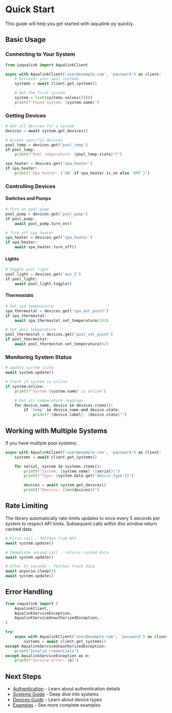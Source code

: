 # Quick Start

This guide will help you get started with iaqualink-py quickly.

## Basic Usage

### Connecting to Your System

```python
from iaqualink import AqualinkClient

async with AqualinkClient('user@example.com', 'password') as client:
    # Discover your pool systems
    systems = await client.get_systems()

    # Get the first system
    system = list(systems.values())[0]
    print(f"Found system: {system.name}")
```

### Getting Devices

```python
# Get all devices for a system
devices = await system.get_devices()

# Access specific devices
pool_temp = devices.get('pool_temp')
if pool_temp:
    print(f"Pool temperature: {pool_temp.state}°F")

spa_heater = devices.get('spa_heater')
if spa_heater:
    print(f"Spa heater: {'ON' if spa_heater.is_on else 'OFF'}")
```

### Controlling Devices

#### Switches and Pumps

```python
# Turn on pool pump
pool_pump = devices.get('pool_pump')
if pool_pump:
    await pool_pump.turn_on()

# Turn off spa heater
spa_heater = devices.get('spa_heater')
if spa_heater:
    await spa_heater.turn_off()
```

#### Lights

```python
# Toggle pool light
pool_light = devices.get('aux_3')
if pool_light:
    await pool_light.toggle()
```

#### Thermostats

```python
# Set spa temperature
spa_thermostat = devices.get('spa_set_point')
if spa_thermostat:
    await spa_thermostat.set_temperature(102)

# Set pool temperature
pool_thermostat = devices.get('pool_set_point')
if pool_thermostat:
    await pool_thermostat.set_temperature(82)
```

### Monitoring System Status

```python
# Update system state
await system.update()

# Check if system is online
if system.online:
    print(f"System {system.name} is online")

    # Get all temperature readings
    for device_name, device in devices.items():
        if 'temp' in device_name and device.state:
            print(f"{device.label}: {device.state}°")
```

## Working with Multiple Systems

If you have multiple pool systems:

```python
async with AqualinkClient('user@example.com', 'password') as client:
    systems = await client.get_systems()

    for serial, system in systems.items():
        print(f"System: {system.name} ({serial})")
        print(f"Type: {system.data.get('device_type')}")

        devices = await system.get_devices()
        print(f"Devices: {len(devices)}")
```

## Rate Limiting

The library automatically rate-limits updates to once every 5 seconds per system to respect API limits. Subsequent calls within this window return cached data.

```python
# First call - fetches from API
await system.update()

# Immediate second call - returns cached data
await system.update()

# After 5+ seconds - fetches fresh data
await asyncio.sleep(5)
await system.update()
```

## Error Handling

```python
from iaqualink import (
    AqualinkClient,
    AqualinkServiceException,
    AqualinkServiceUnauthorizedException,
)

try:
    async with AqualinkClient('user@example.com', 'password') as client:
        systems = await client.get_systems()
except AqualinkServiceUnauthorizedException:
    print("Invalid credentials")
except AqualinkServiceException as e:
    print(f"Service error: {e}")
```

## Next Steps

- [Authentication](authentication.md) - Learn about authentication details
- [Systems Guide](../guide/systems.md) - Deep dive into systems
- [Devices Guide](../guide/devices.md) - Learn about device types
- [Examples](../guide/examples.md) - See more complete examples
